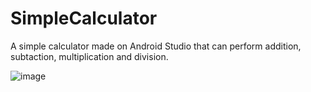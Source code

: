 # SimpleCalculator
A simple calculator made on Android Studio that can perform addition, subtaction, multiplication and division. 

![image](https://user-images.githubusercontent.com/100116788/219944938-db5ced46-c40c-45e8-a247-b700e75835d5.png)
